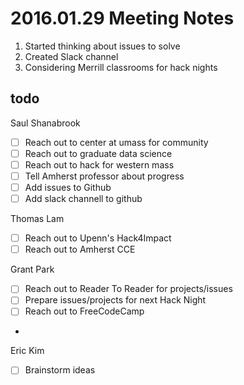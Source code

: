 
# 2016.01.29 Meeting Notes

1. Started thinking about issues to solve
2. Created Slack channel
3. Considering Merrill classrooms for hack nights

## todo
Saul Shanabrook
- [ ] Reach out to center at umass for community
- [ ] Reach out to graduate data science
- [ ] Reach out to hack for western mass
- [ ] Tell Amherst professor about progress
- [ ] Add issues to Github
- [ ] Add slack channell to github

Thomas Lam
- [ ] Reach out to Upenn's Hack4Impact
- [ ] Reach out to Amherst CCE

Grant Park
- [ ] Reach out to Reader To Reader for projects/issues
- [ ] Prepare issues/projects for next Hack Night
- [ ] Reach out to FreeCodeCamp
- 
Eric Kim
- [ ] Brainstorm ideas
